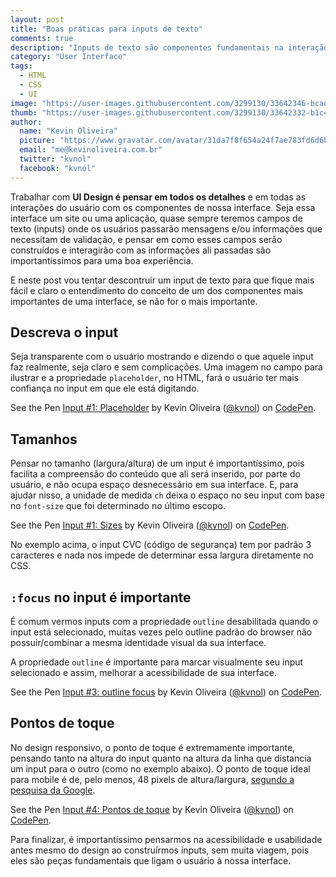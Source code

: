 ```yaml
---
layout: post
title: "Boas práticas para inputs de texto"
comments: true
description: "Inputs de texto são componentes fundamentais na interação do usuário com a interface, por isso é importante construírmos da melhor forma."
category: "User Interface"
tags:
  - HTML
  - CSS
  - UI
image: "https://user-images.githubusercontent.com/3299130/33642346-bcad7190-da20-11e7-96fa-aa09db0bec1d.png"
thumb: "https://user-images.githubusercontent.com/3299130/33642332-b1c4465a-da20-11e7-8a5f-4d650ae8d387.png"
author:
  name: "Kevin Oliveira"
  picture: "https://www.gravatar.com/avatar/31da7f8f654a24f7ae783fd6d6b2fdd5"
  email: "me@kevinoliveira.com.br"
  twitter: "kvnol"
  facebook: "kvnol"
---
```


Trabalhar com **UI Design é pensar em todos os detalhes** e em todas as interações do usuário com os componentes de nossa interface. Seja essa interface um site ou uma aplicação, quase sempre teremos campos de texto (inputs) onde os usuários passarão mensagens e/ou informações que necessitam de validação, e pensar em como esses campos serão construídos e interagirão com as informações ali passadas são importantíssimos para uma boa experiência.

E neste post vou tentar descontruir um input de texto para que fique mais fácil e claro o entendimento do conceito de um dos componentes mais importantes de uma interface, se não for o mais importante.

## Descreva o input

Seja transparente com o usuário mostrando e dizendo o que aquele input faz realmente, seja claro e sem complicações. Uma imagem no campo para ilustrar e a propriedade `placeholder`, no HTML, fará o usuário ter mais confiança no input em que ele está digitando.

<p data-height="450" data-theme-id="light" data-slug-hash="bYJQBz" data-default-tab="css,result" data-user="kvnol" data-embed-version="2" data-pen-title="Input #1: Placeholder" class="codepen">See the Pen <a href="https://codepen.io/kvnol/pen/bYJQBz/">Input #1: Placeholder</a> by Kevin Oliveira (<a href="https://codepen.io/kvnol">@kvnol</a>) on <a href="https://codepen.io">CodePen</a>.</p>

## Tamanhos

Pensar no tamanho (largura/altura) de um input é importantíssimo, pois facilita a compreensão do conteúdo que ali será inserido, por parte do usuário, e não ocupa espaço desnecessário em sua interface. E, para ajudar nisso, a unidade de medida `ch` deixa o espaço no seu input com base no `font-size` que foi determinado no último escopo.

<p data-height="450" data-theme-id="light" data-slug-hash="JOVmVK" data-default-tab="css,result" data-user="kvnol" data-embed-version="2" data-pen-title="Input #1: Sizes" class="codepen">See the Pen <a href="https://codepen.io/kvnol/pen/JOVmVK/">Input #1: Sizes</a> by Kevin Oliveira (<a href="https://codepen.io/kvnol">@kvnol</a>) on <a href="https://codepen.io">CodePen</a>.</p>

No exemplo acima, o input CVC (código de segurança) tem por padrão 3 caracteres e nada nos impede de determinar essa largura diretamente no CSS.

## `:focus` no input é importante

É comum vermos inputs com a propriedade `outline` desabilitada quando o input está selecionado, muitas vezes pelo outline padrão do browser não possuir/combinar a mesma identidade visual da sua interface.

A propriedade `outline` é importante para marcar visualmente seu input selecionado e assim, melhorar a acessibilidade de sua interface.

<p data-height="450" data-theme-id="light" data-slug-hash="QOPzyN" data-default-tab="css,result" data-user="kvnol" data-embed-version="2" data-pen-title="Input #3: outline focus" class="codepen">See the Pen <a href="https://codepen.io/kvnol/pen/QOPzyN/">Input #3: outline focus</a> by Kevin Oliveira (<a href="https://codepen.io/kvnol">@kvnol</a>) on <a href="https://codepen.io">CodePen</a>.</p>

## Pontos de toque

No design responsivo, o ponto de toque é extremamente importante, pensando tanto na altura do input quanto na altura da linha que distancia um input para o outro (como no exemplo abaixo). O ponto de toque ideal para mobile é de, pelo menos, 48 pixels de altura/largura, [segundo a pesquisa da Google](https://developers.google.com/speed/docs/insights/SizeTapTargetsAppropriately?hl=pt-br).

<p data-height="450" data-theme-id="light" data-slug-hash="WXWLdo" data-default-tab="css,result" data-user="kvnol" data-embed-version="2" data-pen-title="Input #4: Pontos de toque" class="codepen">See the Pen <a href="https://codepen.io/kvnol/pen/WXWLdo/">Input #4: Pontos de toque</a> by Kevin Oliveira (<a href="https://codepen.io/kvnol">@kvnol</a>) on <a href="https://codepen.io">CodePen</a>.</p>
<script async src="https://production-assets.codepen.io/assets/embed/ei.js"></script>

Para finalizar, é importantíssimo pensarmos na acessibilidade e usabilidade antes mesmo do design ao construírmos inputs, sem muita viagem, pois eles são peças fundamentais que ligam o usuário à nossa interface.

